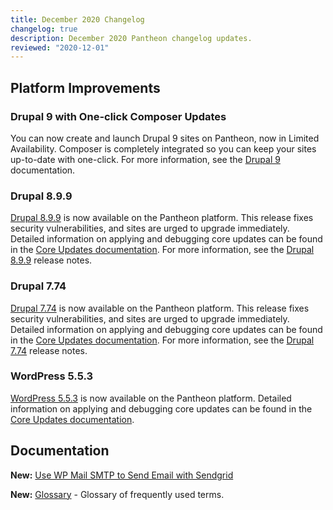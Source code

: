 ```yaml
---
title: December 2020 Changelog
changelog: true
description: December 2020 Pantheon changelog updates.
reviewed: "2020-12-01"
---
```


## Platform Improvements

### Drupal 9 with One-click Composer Updates

You can now create and launch Drupal 9 sites on Pantheon, now in Limited Availability. Composer is completely integrated so you can keep your sites up-to-date with one-click. For more information, see the [Drupal 9](/drupal-9) documentation.

### Drupal 8.9.9

[Drupal 8.9.9](https://www.drupal.org/project/drupal/releases/8.9.9) is now available on the Pantheon platform. This release fixes security vulnerabilities, and sites are urged to upgrade immediately. Detailed information on applying and debugging core updates can be found in the [Core Updates documentation](/core-updates). For more information, see the [Drupal 8.9.9](https://www.drupal.org/project/drupal/releases/8.9.9) release notes.

### Drupal 7.74

[Drupal 7.74](https://www.drupal.org/project/drupal/releases/7.74) is now available on the Pantheon platform. This release fixes security vulnerabilities, and sites are urged to upgrade immediately. Detailed information on applying and debugging core updates can be found in the [Core Updates documentation](/core-updates). For more information, see the [Drupal 7.74](https://www.drupal.org/project/drupal/releases/7.74) release notes.

### WordPress 5.5.3

[WordPress 5.5.3](https://wordpress.org/news/2020/10/wordpress-5-5-3-maintenance-release/) is now available on the Pantheon platform. Detailed information on applying and debugging core updates can be found in the [Core Updates documentation](/core-updates).

## Documentation

**New:**  [Use WP Mail SMTP to Send Email with Sendgrid](/guides/sendgrid)

**New:** [Glossary](/glossary) - Glossary of frequently used terms.
